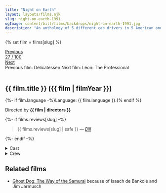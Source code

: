 ```yaml
---
title: "Night on Earth"
layout: layouts/films.njk
slug: night-on-earth-1991
ogImage: content/bill/films/backdrops/night-on-earth-1991.jpg
description: "An anthology of 5 different cab drivers in 5 American and European cities and their remarkable fares on the same eventful night."
---
```


{% set film = films[slug] %}

<nav class="films">
  <div class="prev">
    <a href="../delicatessen-1991"><i class="fa-solid fa-chevron-left fa-xs"></i> Previous</a>
  </div>
  <div>
    <a class="simple" href="../">27 / 100</a>
  </div>
  <div class="next">
    <a href="../lon-the-professional-1994">Next <i class="fa-solid fa-chevron-right fa-xs"></i></a>
  </div>
  <div class="hint">
    <span class="prev-hint">
      <span class="sr-only">Previous film:</span>
      Delicatessen
    </span>
    <span class="next-hint">
      <span class="sr-only">Next film:</span>
      Léon: The Professional
    </span>
  </div>
</nav>

<article class="film slug-night-on-earth-1991">
  <div class="backdrop-and-poster">
    <img class="poster" src="../films/posters/{{ slug }}.jpg" alt="">
    <img class="backdrop" src="../films/backdrops/{{ slug }}.jpg" alt="">
  </div>

  <h1>{{ film.title }} ({{ film | filmYear }})</h1>

  <p>
    {%- if film.language -%}Language: {{ film.language }}.{% endif %}
    
  </p>

  <p class="director">
    Directed by <strong>{{ film | directors }}</strong>
  </p>

  {%- if films.reviews[slug] -%}
    <blockquote> 
      {{ films.reviews[slug] | safe }} <em>—&nbsp;<a href="/bill">Bill</a></em>
    </blockquote> 
  {%- endif -%}

  <section class="film-detail">
    <div>
      <details>
        <summary>
          <i class="fa-solid fa-masks-theater"></i>
          Cast
        </summary>
        <ul>
          {%- for cast in film.credits.cast -%}
            <li>
              {{ cast.name }} as <em>{{ cast.character }}</em>
            </li>
          {%- endfor -%}
        </ul>
      </details>
      <details>
        <summary>
          <i class="fa-solid fa-clapperboard"></i>
          Crew
        </summary>
        <ul>
          {%- for crew in film.credits.crew -%}
            <li>
              {{ crew.name }} &mdash; <em>{{ crew.job }}</em>
            </li>
          {%- endfor -%}
        </ul>
      </details>
    </div>
  </section>

  <section class="related-films">
  <h2>Related films</h2>
  <ul>
    <li><a href="../ghost-dog-the-way-of-the-samurai-1999">Ghost Dog: The Way of the Samurai</a> because of Isaach de Bankolé and Jim Jarmusch</li>
  </ul>
</section>

</article>
